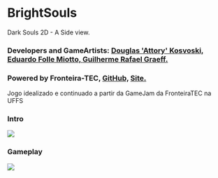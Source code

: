 # BrightSouls
Dark Souls  2D - A Side view.

### Developers and GameArtists: [Douglas 'Attory' Kosvoski, ](https://github.com/DouglasKosvoski) [Eduardo Folle Miotto, ](https://github.com/edo-folle) [Guilherme Rafael Graeff.](https://github.com/GuilhermeGraeff)  

### Powered by Fronteira-TEC,  [GitHub,](https://github.com/FronteiraTec) [ Site.](http://fronteiratec.com) 

Jogo idealizado e continuado a partir da GameJam da FronteiraTEC na UFFS

### Intro
   ![](https://github.com/DouglasKosvoski/BrightSouls/blob/master/screenshots/intro.png)

### Gameplay
   ![](https://github.com/DouglasKosvoski/BrightSouls/blob/master/screenshots/gm1.png)
